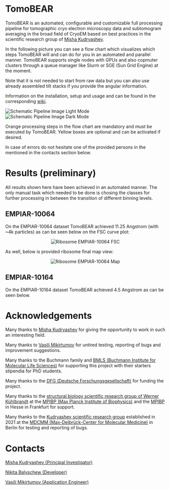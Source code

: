 # TomoBEAR
TomoBEAR is an automated, configurable and customizable full processing pipeline for tomographic cryo electron microscopy data and subtomogram averaging in the broad field of CryoEM based on best practices in the scientific research group of [Misha Kudryashev](mailto:misha.kudryashev@gmail.com?subject=[GitHub]%20TomoBEAR).

In the following picture you can see a flow chart which visualizes which steps TomoBEAR will and can do for you in an automated and parallel manner. TomoBEAR supports single nodes with GPUs and also copmuter clusters through a queue manager like Slurm or SGE (Sun Grid Engine) at the moment.

Note that it is not needed to start from raw data but you can also use already assembled tilt stacks if you provide the angular information.

Information on the installation, setup and usage and can be found in the corresponding [wiki](https://github.com/KudryashevLab/TomoBEAR/wiki).

![Schematic Pipeline Image Light Mode](https://github.com/KudryashevLab/TomoBEAR/blob/main/images/pipeline_light_mode.svg#gh-light-mode-only)
![Schematic Pipeline Image Dark Mode](https://github.com/KudryashevLab/TomoBEAR/blob/main/images/pipeline_dark_mode.svg#gh-dark-mode-only)

Orange processing steps in the flow chart are mandatory and must be executed by TomoBEAR. Yellow boxes are optional and can be activated if desired.

In case of errors do not hesitate one of the provided persons in the mentioned in the contacts section below.

# Results (preliminary)

All results shown here have been achieved in an automated manner. The only manual task which needed to be done is chosing the classes for further processing in between the transition of different binning levels.

## EMPIAR-10064

On the EMPIAR-10064 dataset TomoBEAR achieved 11.25 Angstrom (with ~4k particles) as can be seen below on the FSC curve plot:
<p align="center">
<img src="https://raw.githubusercontent.com/KudryashevLab/TomoBEAR/main/images/ribosome_empiar_10064_fsc.png" alt="Ribosome EMPIAR-10064 FSC"/>
</p>

As well, below is provided ribosome final map view:

<p align="center">
<img src="https://raw.githubusercontent.com/KudryashevLab/TomoBEAR/main/images/ribosome_empiar_10064_map.png" alt="Ribosome EMPIAR-10064 Map"/>
</p>

## EMPIAR-10164

On the EMPIAR-10164 dataset TomoBEAR achieved 4.5 Angstrom as can be seen below.

# Acknowledgements

Many thanks to [Misha Kudryashev](mailto:misha.kudryashev@gmail.com?subject=[GitHub]%20TomoBEAR) for giving the opportunity to work in such an interesting field.

Many thanks to [Vasili Mikirtumov](mailto:mikivasia@gmail.com?subject=[GitHub]%20TomoBEAR) for untired testing, reporting of bugs and improvement suggestions.

Many thanks to the Buchmann family and [BMLS (Buchmann Institute for Molecular Life Sciences)](https://www.bmls.de) for supporting this project with their starters stipendia for PhD students.

Many thanks to the [DFG (Deutsche Forschungsgesellschaft)](https://www.dfg.de) for funding the project.

Many thanks to the [structural biology scientific research group of Werner Kühlbrandt](https://www.biophys.mpg.de/2207989/werner_kuehlbrandt) at the [MPIBP (Max Planck Institute of Biophysics)](https://www.biophys.mpg.de) and the [MPIBP](https://www.biophys.mpg.de) in Hesse in Frankfurt for support.

Many thanks to the [Kudryashev scientific research group](https://www.mdc-berlin.de/kudryashev) established in 2021 at the [MDCMM (Max-Delbrück-Center for Molecular Medicine)](https://www.mdc-berlin.de) in Berlin for testing and reporting of bugs.

# Contacts
[Misha Kudryashev (Principal Investigator)](mailto:misha.kudryashev@gmail.com?subject=[GitHub]%20TomoBEAR)

[Nikita Balyschew (Developer)](mailto:nikita.balyschew@gmail.com?subject=[GitHub]%20TomoBEAR)

[Vasili Mikirtumov (Application Engineer)](mailto:mikivasia@gmail.com?subject=[GitHub]%20TomoBEAR)

